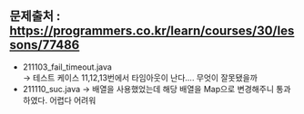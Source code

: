 ## 문제출처  : https://programmers.co.kr/learn/courses/30/lessons/77486
* 211103_fail_timeout.java  
-> 테스트 케이스 11,12,13번에서 타임아웃이 난다.... 무엇이 잘못됐을까
* 211110_suc.java
-> 배열을 사용했었는데 해당 배열을 Map으로 변경해주니  통과하였다. 어렵다 어려워  